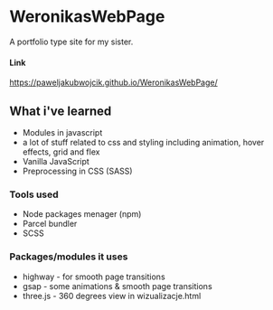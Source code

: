 # WeronikasWebPage
A portfolio type site for my sister. 
#### Link
https://paweljakubwojcik.github.io/WeronikasWebPage/

## What i've learned
- Modules in javascript
- a lot of stuff related to css and styling including animation, hover effects, grid and flex
- Vanilla JavaScript
- Preprocessing in CSS (SASS)

### Tools used  
- Node packages menager (npm)
- Parcel bundler
- SCSS

### Packages/modules it uses
- highway - for smooth page transitions
- gsap - some animations & smooth page transitions
- three.js - 360 degrees view in wizualizacje.html
